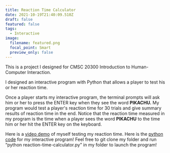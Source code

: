 ```yaml
---
title: Reaction Time Calculator
date: 2021-10-19T21:40:09.510Z
draft: false
featured: false
tags:
  - Interactive
image:
  filename: featured.png
  focal_point: Smart
  preview_only: false
---
```

This is a project I designed for CMSC 20300 Introduction to Human-Computer Interaction.

I designed an interactive program with Python that allows a player to test his or her reaction time.

Once a player starts my interactive program, the terminal prompts will ask him or her to press the ENTER key when they see the word **PIKACHU.** My program would test a player's reaction time for 30 trials and give summary results of reaction time in the end. Notice that the reaction time measured in my program is the time when a player sees the word **PIKACHU** to the time him or her hit the ENTER key on the keyboard.

Here is a [video demo](https://youtu.be/gTwu_zLv1l8) of myself testing my reaction time. Here is the [python code](https://github.com/tinghanlin/reaction-time-calculator) for my interactive program! Feel free to git clone my folder and run “python reaction-time-calculator.py” in my folder to launch the program!